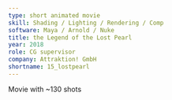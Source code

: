 ```yaml
---
type: short animated movie
skill: Shading / Lighting / Rendering / Comp
software: Maya / Arnold / Nuke
title: the Legend of the Lost Pearl
year: 2018
role: CG supervisor
company: Attraktion! GmbH
shortname: 15_lostpearl
---
```


Movie with ~130 shots